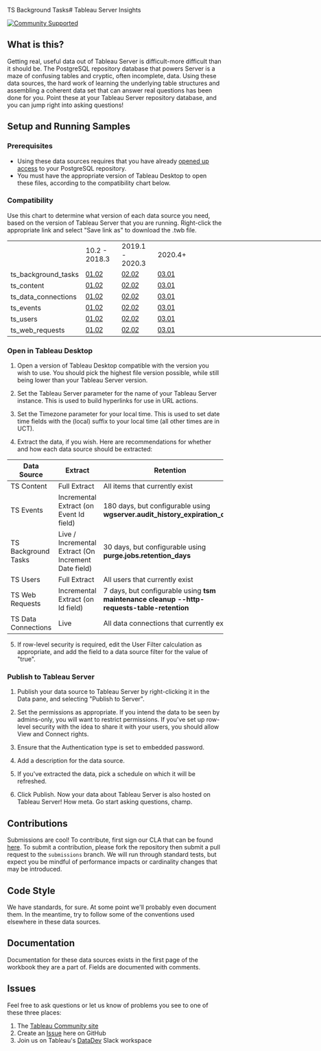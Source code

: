 TS Background Tasks# Tableau Server Insights

[![Community Supported](https://img.shields.io/badge/Support%20Level-Community%20Supported-457387.svg)](https://www.tableau.com/support-levels-it-and-developer-tools)


## What is this?

Getting real, useful data out of Tableau Server is difficult-more difficult than it should be. The PostgreSQL repository database that powers Server is a maze of confusing tables and cryptic, often incomplete, data. Using these data sources, the hard work of learning the underlying table structures and assembling a coherent data set that can answer real questions has been done for you. Point these at your Tableau Server repository database, and you can jump right into asking questions!

## Setup and Running Samples

### Prerequisites

* Using these data sources requires that you have already [opened up access](https://help.tableau.com/current/server/en-us/perf_collect_server_repo.htm) to your PostgreSQL repository.
* You must have the appropriate version of Tableau Desktop to open these files, according to the compatibility chart below.

### Compatibility

Use this chart to determine what version of each data source you need, based on the version of Tableau Server that you are running. Right-click the appropriate link and select "Save link as" to download the .twb file.

<table border=0 cellpadding=0 cellspacing=0 width=1033980 style='border-collapse:
 collapse;table-layout:fixed;width:775485pt'>
 <col width=148 style='mso-width-source:userset;mso-width-alt:5412;width:111pt'>
 <col width=68 span=10 style='mso-width-source:userset;mso-width-alt:2486;
 width:51pt'>
 <col width=64 span=16143 style='width:48pt'>
 <tr height=20 style='height:15.0pt'>
  <td height=20 class=xl66 width=148 style='height:15.0pt;width:111pt'></td>
  <td class=xl67 width=150 style='width:51pt'>10.2 - 2018.3</td>
  <td class=xl67 width=150 style='width:51pt'>2019.1 - 2020.3</td>
  <td class=xl67 width=150 style='width:51pt'>2020.4+</td>
 </tr>
 
<tr height=20 style='height:15.0pt'>
  <td height=20 class=xl66 style='height:15.0pt'>ts_background_tasks</td>
  <td class=xl68><a
  href="https://raw.githubusercontent.com/tableau/community-tableau-server-insights/master/datasources/ts_background_tasks/ts_background_tasks_01.02.twb"
  target="_parent"><span style='font-family:Arial, sans-serif;mso-font-charset:
  0'>01.02</span></a></td>
  <td class=xl68><a
  href="https://raw.githubusercontent.com/tableau/community-tableau-server-insights/master/datasources/ts_background_tasks/ts_background_tasks_02.02.twb"
  target="_parent"><span style='font-family:Arial, sans-serif;mso-font-charset:
  0'>02.02</span></a></td>
  <td class=xl68><a
  href="https://raw.githubusercontent.com/tableau/community-tableau-server-insights/master/datasources/ts_background_tasks/ts_background_tasks_03.01.twb"
  target="_parent"><span style='font-family:Arial, sans-serif;mso-font-charset:
  0'>03.01</span></a></td>
 </tr>
 <tr height=20 style='height:15.0pt'>
  <td height=20 class=xl66 style='height:15.0pt'>ts_content</td>
  <td class=xl68 style='border-top:none'><a
  href="https://raw.githubusercontent.com/tableau/community-tableau-server-insights/master/datasources/ts_content/ts_content_01.02.twb"
  target="_parent"><span style='font-family:Arial, sans-serif;mso-font-charset:
  0'>01.02</span></a></td>
  <td class=xl68 style='border-top:none'><a
  href="https://raw.githubusercontent.com/tableau/community-tableau-server-insights/master/datasources/ts_content/ts_content_02.02.twb"
  target="_parent"><span style='font-family:Arial, sans-serif;mso-font-charset:
  0'>02.02</span></a></td>
  <td class=xl68 style='border-top:none'><a
  href="https://raw.githubusercontent.com/tableau/community-tableau-server-insights/master/datasources/ts_content/ts_content_03.01.twb"
  target="_parent"><span style='font-family:Arial, sans-serif;mso-font-charset:
  0'>03.01</span></a></td>
 </tr>
 <tr height=20 style='height:15.0pt'>
  <td height=20 class=xl66 style='height:15.0pt'>ts_data_connections</td>
  <td class=xl68 style='border-top:none'><a
  href="https://raw.githubusercontent.com/tableau/community-tableau-server-insights/master/datasources/ts_data_connections/ts_data_connections_01.02.twb"
  target="_parent"><span style='font-family:Arial, sans-serif;mso-font-charset:
  0'>01.02</span></a></td>
  <td class=xl68 style='border-top:none'><a
  href="https://raw.githubusercontent.com/tableau/community-tableau-server-insights/master/datasources/ts_data_connections/ts_data_connections_02.02.twb"
  target="_parent"><span style='font-family:Arial, sans-serif;mso-font-charset:
  0'>02.02</span></a></td>
  <td class=xl68 style='border-top:none'><a
  href="https://raw.githubusercontent.com/tableau/community-tableau-server-insights/master/datasources/ts_data_connections/ts_data_connections_03.01.twb"
  target="_parent"><span style='font-family:Arial, sans-serif;mso-font-charset:
  0'>03.01</span></a></td>
 </tr>
 <tr height=20 style='height:15.0pt'>
  <td height=20 class=xl66 style='height:15.0pt'>ts_events</td>
  <td class=xl68 style='border-top:none'><a
  href="https://raw.githubusercontent.com/tableau/community-tableau-server-insights/master/datasources/ts_events/ts_events_01.02.twb"
  target="_parent"><span style='font-family:Arial, sans-serif;mso-font-charset:
  0'>01.02</span></a></td>
  <td class=xl68 style='border-top:none'><a
  href="https://raw.githubusercontent.com/tableau/community-tableau-server-insights/master/datasources/ts_events/ts_events_02.02.twb"
  target="_parent"><span style='font-family:Arial, sans-serif;mso-font-charset:
  0'>02.02</span></a></td>
  <td class=xl68 style='border-top:none'><a
  href="https://raw.githubusercontent.com/tableau/community-tableau-server-insights/master/datasources/ts_events/ts_events_03.01.twb"
  target="_parent"><span style='font-family:Arial, sans-serif;mso-font-charset:
  0'>03.01</span></a></td>
 </tr>
 <tr height=20 style='height:15.0pt'>
  <td height=20 class=xl66 style='height:15.0pt'>ts_users</td>
  <td class=xl68 style='border-top:none'><a
  href="https://raw.githubusercontent.com/tableau/community-tableau-server-insights/master/datasources/ts_users/ts_users_01.02.twb"
  target="_parent"><span style='font-family:Arial, sans-serif;mso-font-charset:
  0'>01.02</span></a></td>
  <td class=xl68 style='border-top:none'><a
  href="https://raw.githubusercontent.com/tableau/community-tableau-server-insights/master/datasources/ts_users/ts_users_02.02.twb"
  target="_parent"><span style='font-family:Arial, sans-serif;mso-font-charset:
  0'>02.02</span></a></td>
  <td class=xl68 style='border-top:none'><a
  href="https://raw.githubusercontent.com/tableau/community-tableau-server-insights/master/datasources/ts_users/ts_users_03.01.twb"
  target="_parent"><span style='font-family:Arial, sans-serif;mso-font-charset:
  0'>03.01</span></a></td>
 </tr>
 <tr height=20 style='height:15.0pt'>
  <td height=20 class=xl66 style='height:15.0pt'>ts_web_requests</td>
  <td class=xl68 style='border-top:none'><a
  href="https://raw.githubusercontent.com/tableau/community-tableau-server-insights/master/datasources/ts_web_requests/ts_web_requests_01.02.twb"
  target="_parent"><span style='font-family:Arial, sans-serif;mso-font-charset:
  0'>01.02</span></a></td>
  <td class=xl68 style='border-top:none'><a
  href="https://raw.githubusercontent.com/tableau/community-tableau-server-insights/master/datasources/ts_web_requests/ts_web_requests_02.02.twb"
  target="_parent"><span style='font-family:Arial, sans-serif;mso-font-charset:
  0'>02.02</span></a></td>
  <td class=xl68 style='border-top:none'><a
  href="https://raw.githubusercontent.com/tableau/community-tableau-server-insights/master/datasources/ts_web_requests/ts_web_requests_03.01.twb"
  target="_parent"><span style='font-family:Arial, sans-serif;mso-font-charset:
  0'>03.01</span></a></td>
 </tr>
 <![endif]>
</table>


### Open in Tableau Desktop

1. Open a version of Tableau Desktop compatible with the version you wish to use. You should pick the highest file version possible, while still being lower than your Tableau Server version.

2. Set the Tableau Server parameter for the name of your Tableau Server instance. This is used to build hyperlinks for use in URL actions.

3. Set the Timezone parameter for your local time. This is used to set date time fields with the (local) suffix to your local time (all other times are in UCT).

4. Extract the data, if you wish. Here are recommendations for whether and how each data source should be extracted:

|    Data   Source          |    Extract                                 |    Retention                               |
|---------------------------|--------------------------------------------|--------------------------------------------|
|    TS Content             |    Full Extract                            |    All items that currently exist       |
|    TS Events              |    Incremental Extract (on Event Id field) |    180 days, but configurable using **wgserver.audit_history_expiration_days** |
|    TS Background Tasks    |    Live / Incremental Extract (On Increment Date field)                                   |    30 days, but configurable using **purge.jobs.retention_days** |
|    TS Users               |    Full Extract                            |    All users that currently exist   |
|    TS Web Requests        |    Incremental Extract (on Id field)       |    7 days, but configurable using **tsm maintenance cleanup --http-requests-table-retention**   |
|    TS Data Connections    |    Live                                    |    All data connections that currently exist   |

5. If row-level security is required, edit the User Filter calculation as appropriate, and add the field to a data source filter for the value of "true".

### Publish to Tableau Server

1. Publish your data source to Tableau Server by right-clicking it in the Data pane, and selecting "Publish to Server".

2. Set the permissions as appropriate. If you intend the data to be seen by admins-only, you will want to restrict permissions. If you've set up row-level security with the idea to share it with your users, you should allow View and Connect rights.

3. Ensure that the Authentication type is set to embedded password.

4. Add a description for the data source.

5. If you've extracted the data, pick a schedule on which it will be refreshed.

6. Click Publish. Now your data about Tableau Server is also hosted on Tableau Server! How meta. Go start asking questions, champ.

## Contributions

Submissions are cool! To contribute, first sign our CLA that can be found [here](https://tableau.github.io/contributing.html). To submit a contribution, please fork the repository then submit a pull request to the `submissions` branch. We will run through standard tests, but expect you be mindful of performance impacts or cardinality changes that may be introduced.

## Code Style

We have standards, for sure. At some point we'll probably even document them. In the meantime, try to follow some of the conventions used elsewhere in these data sources.

## Documentation

Documentation for these data sources exists in the first page of the workbook they are a part of. Fields are documented with comments.

## Issues

Feel free to ask questions or let us know of problems you see to one of these three places:

1. The [Tableau Community site](https://community.tableau.com/community/forums/server-administration)
2. Create an [Issue](https://github.com/tableau/community-tableau-server-insights/issues) here on GitHub
3. Join us on Tableau's [DataDev](https://tableau-datadev.slack.com/archives/C016Y0C85GU) Slack workspace
